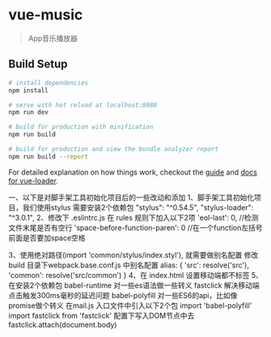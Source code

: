 # vue-music

> App音乐播放器

## Build Setup

``` bash
# install dependencies
npm install

# serve with hot reload at localhost:8080
npm run dev

# build for production with minification
npm run build

# build for production and view the bundle analyzer report
npm run build --report
```

For detailed explanation on how things work, checkout the [guide](http://vuejs-templates.github.io/webpack/) and [docs for vue-loader](http://vuejs.github.io/vue-loader).

一、以下是对脚手架工具初始化项目后的一些改动和添加
1、脚手架工具初始化项目，我们使用stylus 需要安装2个依赖包 "stylus": "^0.54.5", "stylus-loader": "^3.0.1",
2、修改下 .eslintrc.js 在 rules 规则下加入以下2项
	'eol-last': 0, //检测文件末尾是否有空行
	'space-before-function-paren': 0 //在一个function左括号前面是否要加space空格

3、使用绝对路径(import 'common/stylus/index.styl'), 就需要做别名配置
	修改 build 目录下webpack.base.conf.js 中别名配置
	alias: {
		'src': resolve('src'),
		'common': resolve('src/common')
	}
4、在 index.html 设置移动端都不标签
	<meta name="viewport"
				content="width=device-width, initial-scale=1.0, maximum-scale=1.0, minimum-scale=1.0, user-scalable=no">
5、在安装2个依赖包
	babel-runtime 	对一些es语法做一些转义
	fastclick 			解决移动端点击触发300ms毫秒的延迟问题
	babel-polyfill 	对一些ES6的api，比如像promise做个转义
	在mail.js 入口文件中引入以下2个包
	import 'babel-polyfill'
	import fastclick from 'fastclick'
	配置下写入DOM节点中去
	fastclick.attach(document.body)
